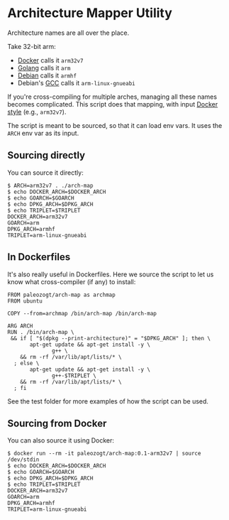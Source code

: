 # Architecture Mapper Utility

Architecture names are all over the place.

Take 32-bit arm:
 * [Docker](https://github.com/docker-library/official-images#architectures-other-than-amd64) calls it `arm32v7`
 * [Golang](https://gist.github.com/asukakenji/f15ba7e588ac42795f421b48b8aede63#a-list-of-valid-goarch-values) calls it `arm`
 * [Debian](https://www.debian.org/releases/stretch/i386/ch02s01.html.en) calls it `armhf`
 * Debian's [GCC](https://wiki.debian.org/Multiarch/Tuples#Used_solution) calls it `arm-linux-gnueabi`

If you're cross-compiling for multiple arches, managing all these names becomes complicated.  This script does that mapping, with input [Docker style](https://github.com/docker-library/official-images#architectures-other-than-amd64) (e.g., `arm32v7`).

The script is meant to be sourced, so that it can load env vars.  It uses the `ARCH` env var as its input.

## Sourcing directly

You can source it directly:
```
$ ARCH=arm32v7 . ./arch-map
$ echo DOCKER_ARCH=$DOCKER_ARCH
$ echo GOARCH=$GOARCH
$ echo DPKG_ARCH=$DPKG_ARCH
$ echo TRIPLET=$TRIPLET
DOCKER_ARCH=arm32v7
GOARCH=arm
DPKG_ARCH=armhf
TRIPLET=arm-linux-gnueabi
```

## In Dockerfiles

It's also really useful in Dockerfiles.  Here we source the script to let us know what cross-compiler (if any) to install:
```
FROM paleozogt/arch-map as archmap
FROM ubuntu

COPY --from=archmap /bin/arch-map /bin/arch-map

ARG ARCH
RUN . /bin/arch-map \
 && if [ "$(dpkg --print-architecture)" = "$DPKG_ARCH" ]; then \
       apt-get update && apt-get install -y \
              g++ \
    && rm -rf /var/lib/apt/lists/* \
  ; else \
       apt-get update && apt-get install -y \
              g++-$TRIPLET \
    && rm -rf /var/lib/apt/lists/* \
  ; fi
```

See the test folder for more examples of how the script can be used.

## Sourcing from Docker

You can also source it using Docker:
```
$ docker run --rm -it paleozogt/arch-map:0.1-arm32v7 | source /dev/stdin
$ echo DOCKER_ARCH=$DOCKER_ARCH
$ echo GOARCH=$GOARCH
$ echo DPKG_ARCH=$DPKG_ARCH
$ echo TRIPLET=$TRIPLET
DOCKER_ARCH=arm32v7
GOARCH=arm
DPKG_ARCH=armhf
TRIPLET=arm-linux-gnueabi
```
